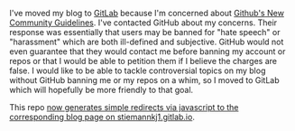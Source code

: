 I've moved my blog to [GitLab](https://gitlab.com/stiemannkj1/stiemannkj1.gitlab.io) because I'm concerned about [Github's New Community Guidelines](https://github.com/blog/2267-introducing-github-community-guidelines). I've contacted GitHub about my concerns. Their response was essentially that users may be banned for "hate speech" or "harassment" which are both ill-defined and subjective. GitHub would not even guarantee that they would contact me before banning my account or repos or that I would be able to petition them if I believe the charges are false. I would like to be able to tackle controversial topics on my blog without GitHub banning me or my repos on a whim, so I moved to GitLab which will hopefully be more friendly to that goal.

This repo [now generates simple redirects via javascript to the corresponding blog page on stiemannkj1.gitlab.io](https://github.com/stiemannkj1/stiemannkj1.github.io/blob/master/_includes/redirect.html).
